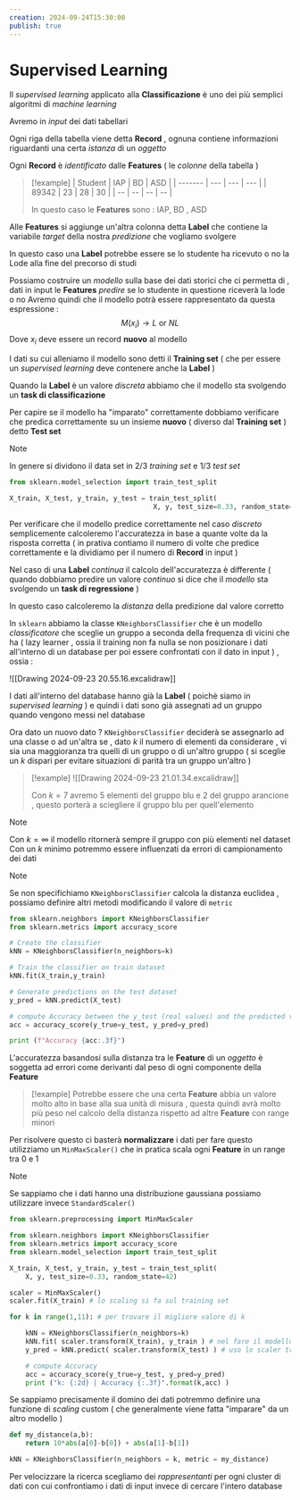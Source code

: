 ```yaml
---
creation: 2024-09-24T15:30:00
publish: true
---
```

# Supervised Learning 

Il *supervised learning* applicato alla **Classificazione** è uno dei più semplici algoritmi di *machine learning* 

Avremo in *input* dei dati tabellari 

Ogni riga della tabella viene detta **Record** , ognuna contiene informazioni riguardanti una certa *istanza* di un *oggetto* 

Ogni **Record** è *identificato* dalle **Features** ( le *colonne* della tabella ) 

>[!example]
>| Student | IAP | BD  | ASD |
| ------- | --- | --- | --- |
| 89342   | 23  | 28  | 30  |
| --      | --  | --  | --  |
>
>In questo caso le **Features** sono : IAP, BD , ASD 

Alle **Features** si aggiunge un'altra colonna detta **Label** che contiene la variabile *target* della nostra *predizione* che vogliamo svolgere 

In questo caso una **Label** potrebbe essere se lo studente ha ricevuto o no la Lode alla fine del precorso di studi 

Possiamo costruire un *modello* sulla base dei dati storici che ci permetta di , dati in input le **Features** *predire* se lo studente in questione riceverà la lode o no
Avremo quindi che il modello potrà essere rappresentato da questa espressione : 
$$M(x_i) \rightarrow L\ \text{or}\ NL$$
Dove $x_i$ deve essere un record **nuovo** al modello

I dati su cui alleniamo il modello sono detti il **Training set** ( che per essere un *supervised learning* deve contenere anche la **Label** )

Quando la **Label** è un valore *discreta* abbiamo che il modello sta svolgendo un **task di classificazione** 

Per capire se il modello ha "imparato" correttamente dobbiamo verificare che predica correttamente su un insieme **nuovo** ( diverso dal **Training set** ) detto **Test set**

>[!note]
>In genere si dividono il data set in 2/3 *training set* e 1/3 *test set*

```python
from sklearn.model_selection import train_test_split

X_train, X_test, y_train, y_test = train_test_split(
									X, y, test_size=0.33, random_state=42)
```

Per verificare che il modello predice correttamente nel caso *discreto* semplicemente calcoleremo l'accuratezza in base a quante volte da la risposta corretta ( in prativa contiamo il numero di volte che predice correttamente e la dividiamo per il numero di **Record** in input )

Nel caso di una **Label** *continua* il calcolo dell'accuratezza è differente ( quando dobbiamo predire un valore *continuo* si dice che il *modello* sta svolgendo un **task di regressione** )

In questo caso calcoleremo la *distanza* della predizione dal valore corretto 

In `sklearn` abbiamo la classe `KNeighborsClassifier` che è un modello *classificatore* che sceglie un gruppo a seconda della frequenza di vicini che ha ( lazy learner , ossia il training non fa nulla se non posizionare i dati all'interno di un database per poi essere confrontati con il dato in input ) , ossia : 

![[Drawing 2024-09-23 20.55.16.excalidraw]]

I dati all'interno del database hanno già la **Label** ( poichè siamo in *supervised learning* ) e quindi i dati sono già assegnati ad un gruppo quando vengono messi nel database

Ora dato un nuovo dato $?$ `KNeighborsClassifier` deciderà se assegnarlo ad una classe o ad un'altra se , dato $k$ il numero di elementi da considerare , vi sia una maggioranza tra quelli di un gruppo o di un'altro gruppo ( si sceglie un $k$ dispari per evitare situazioni di parità tra un gruppo un'altro ) 

>[!example]
![[Drawing 2024-09-23 21.01.34.excalidraw]]
>
>Con $k = 7$ avremo 5 elementi del gruppo blu e 2 del gruppo arancione , questo porterà a sciegliere il gruppo blu per quell'elemento

>[!note]
>Con $k=\infty$ il modello ritornerà sempre il gruppo con più elementi nel dataset
>Con un $k$ minimo potremmo essere influenzati da errori di campionamento dei dati
>

>[!note]
>Se non specifichiamo `KNeighborsClassifier` calcola la distanza euclidea , possiamo definire altri metodi modificando il valore di `metric`

```python
from sklearn.neighbors import KNeighborsClassifier
from sklearn.metrics import accuracy_score

# Create the classifier
kNN = KNeighborsClassifier(n_neighbors=k)

# Train the classifier on train dataset
kNN.fit(X_train,y_train)

# Generate predictions on the test dataset
y_pred = kNN.predict(X_test)

# compute Accuracy between the y_test (real values) and the predicted values y_pred
acc = accuracy_score(y_true=y_test, y_pred=y_pred)

print (f"Accuracy {acc:.3f}")
```

L'accuratezza basandosi sulla distanza tra le **Feature** di un *oggetto* è soggetta ad errori come derivanti dal peso di ogni componente della **Feature**

>[!example]
>Potrebbe essere che una certa **Feature** abbia un valore molto alto in base alla sua unità di misura , questa quindi avrà molto più peso nel calcolo della distanza rispetto ad altre **Feature** con range minori 

Per risolvere questo ci basterà **normalizzare** i dati per fare questo utilizziamo un `MinMaxScaler()` che in pratica scala ogni **Feature** in un range tra 0 e 1

>[!note]
>Se sappiamo che i dati hanno una distribuzione gaussiana possiamo utilizzare invece `StandardScaler()`

```python
from sklearn.preprocessing import MinMaxScaler

from sklearn.neighbors import KNeighborsClassifier
from sklearn.metrics import accuracy_score
from sklearn.model_selection import train_test_split

X_train, X_test, y_train, y_test = train_test_split(
    X, y, test_size=0.33, random_state=42)

scaler = MinMaxScaler()
scaler.fit(X_train) # lo scaling si fa sul training set 

for k in range(1,11): # per trovare il migliore valore di k

    kNN = KNeighborsClassifier(n_neighbors=k)
    kNN.fit( scaler.transform(X_train), y_train ) # nel fare il modello si applica lo scaling trovato .trasform sul training dataset
    y_pred = kNN.predict( scaler.transform(X_test) ) # uso lo scaler trovato su X_train per fare la trasformazione del dataset di test

    # compute Accuracy
    acc = accuracy_score(y_true=y_test, y_pred=y_pred)
    print ("k: {:2d} | Accuracy {:.3f}".format(k,acc) )
```

Se sappiamo precisamente il domino dei dati potremmo definire una funzione di *scaling* custom ( che generalmente viene fatta "imparare" da un altro modello )

```python
def my_distance(a,b):
    return 10*abs(a[0]-b[0]) + abs(a[1]-b[1])

kNN = KNeighborsClassifier(n_neighbors = k, metric = my_distance)
```

Per velocizzare la ricerca scegliamo dei *rappresentanti* per ogni cluster di dati con cui confrontiamo i dati di input invece di cercare l'intero database